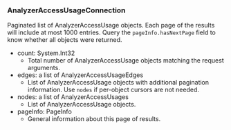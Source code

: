 ### AnalyzerAccessUsageConnection
Paginated list of AnalyzerAccessUsage objects. Each page of the results will include at most 1000 entries. Query the `pageInfo.hasNextPage` field to know whether all objects were returned.

- count: System.Int32
  - Total number of AnalyzerAccessUsage objects matching the request arguments.
- edges: a list of AnalyzerAccessUsageEdges
  - List of AnalyzerAccessUsage objects with additional pagination information. Use `nodes` if per-object cursors are not needed.
- nodes: a list of AnalyzerAccessUsages
  - List of AnalyzerAccessUsage objects.
- pageInfo: PageInfo
  - General information about this page of results.
